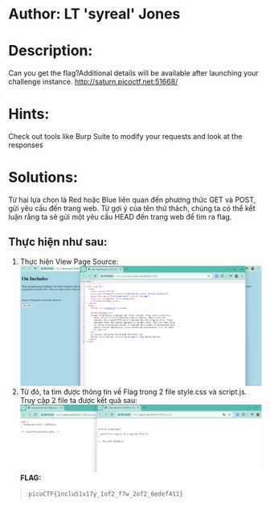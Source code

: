 # Author: LT 'syreal' Jones
# Description:
Can you get the flag?Additional details will be available after launching your challenge instance. http://saturn.picoctf.net:51668/
# Hints:
Check out tools like Burp Suite to modify your requests and look at the responses
# Solutions:
Từ hai lựa chọn là Red hoặc Blue liên quan đến phương thức GET và POST, gửi yêu cầu đến trang web. Từ gợi ý của tên thử thách, chúng ta có thể kết luận rằng ta sẽ gửi một yêu cầu HEAD đến trang web để tìm ra flag. 
## Thực hiện như sau:
1.	Thực hiện View Page Source: 
![](Photos/image.png)
2.	Từ đó, ta tìm được thông tin về Flag trong 2 file style.css và script.js. Truy cập 2 file ta được kết quả sau:
![](Photos/image-1.png)
**FLAG:**
> `picoCTF{1nclu51v17y_1of2_f7w_2of2_6edef411}`
